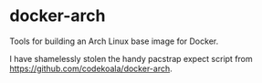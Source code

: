# docker-arch

Tools for building an Arch Linux base image for Docker.

I have shamelessly stolen the handy pacstrap expect script from
https://github.com/codekoala/docker-arch.
